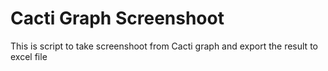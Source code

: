 <h1>Cacti Graph Screenshoot</h1>
This is script to take screenshoot from Cacti graph and export the result to excel file


